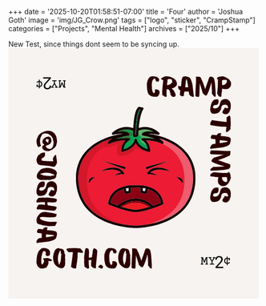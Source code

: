 +++
date = '2025-10-20T01:58:51-07:00'
title = 'Four'
author = 'Joshua Goth'
image = 'img/JG_Crow.png'
tags = ["logo", "sticker", "CrampStamp"]
categories = ["Projects", "Mental Health"]
archives = ["2025/10"]
+++



 
 New Test, since things dont seem to be syncing up. ![logo](cramp.png)
